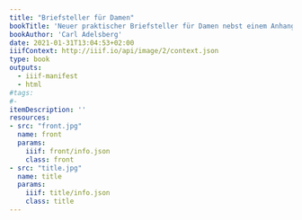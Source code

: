 ```yaml
---
title: "Briefsteller für Damen"
bookTitle: 'Neuer praktischer Briefsteller für Damen nebst einem Anhang: Stammbuchverse'
bookAuthor: 'Carl Adelsberg'
date: 2021-01-31T13:04:53+02:00
iiifContext: http://iiif.io/api/image/2/context.json
type: book
outputs:
  - iiif-manifest
  - html
#tags:
#-
itemDescription: ''
resources:
- src: "front.jpg"
  name: front
  params:
    iiif: front/info.json
    class: front
- src: "title.jpg"
  name: title
  params:
    iiif: title/info.json
    class: title
---
```

